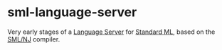 # sml-language-server

Very early stages of a [Language Server](https://langserver.org/) for [Standard ML](http://sml-family.org/), based on the [SML/NJ](http://www.smlnj.org/) compiler.
